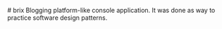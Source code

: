 #   b r i x 
Blogging platform-like console application. It was done as way to practice software design patterns.
 
 
